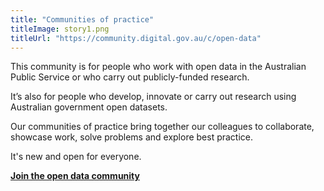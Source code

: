 ```yaml
---
title: "Communities of practice"
titleImage: story1.png
titleUrl: "https://community.digital.gov.au/c/open-data"
---
```

<p>This community is for people who work with open data in the Australian Public Service or who carry out publicly-funded research.</p>

<p>It’s also for people who develop, innovate or carry out research using Australian government open datasets.</p>

<p>Our communities of practice bring together our colleagues to collaborate, showcase work, solve problems and explore best practice.</p>

<p>It's new and open for everyone.</p>

<p><strong><a href="https://community.digital.gov.au/c/open-data" title="Join the open data community">Join the open data community</a></strong></p>